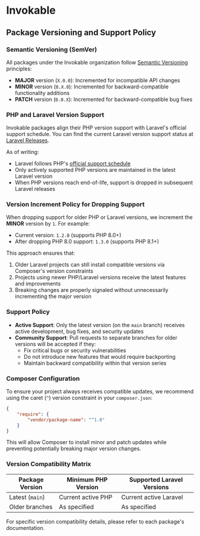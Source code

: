 # Invokable

## Package Versioning and Support Policy

### Semantic Versioning (SemVer)

All packages under the Invokable organization follow [Semantic Versioning](https://semver.org/) principles:

- **MAJOR** version (`X.0.0`): Incremented for incompatible API changes
- **MINOR** version (`0.X.0`): Incremented for backward-compatible functionality additions
- **PATCH** version (`0.0.X`): Incremented for backward-compatible bug fixes

### PHP and Laravel Version Support

Invokable packages align their PHP version support with Laravel's official support schedule. You can find the current Laravel version support status at [Laravel Releases](https://laravel.com/docs/releases).

As of writing:
- Laravel follows PHP's [official support schedule](https://www.php.net/supported-versions.php)
- Only actively supported PHP versions are maintained in the latest Laravel version
- When PHP versions reach end-of-life, support is dropped in subsequent Laravel releases

### Version Increment Policy for Dropping Support

When dropping support for older PHP or Laravel versions, we increment the **MINOR** version by `1`. For example:

- Current version: `1.2.0` (supports PHP 8.0+)
- After dropping PHP 8.0 support: `1.3.0` (supports PHP 8.1+)

This approach ensures that:
1. Older Laravel projects can still install compatible versions via Composer's version constraints
2. Projects using newer PHP/Laravel versions receive the latest features and improvements
3. Breaking changes are properly signaled without unnecessarily incrementing the major version

### Support Policy

- **Active Support**: Only the latest version (on the `main` branch) receives active development, bug fixes, and security updates
- **Community Support**: Pull requests to separate branches for older versions will be accepted if they:
  - Fix critical bugs or security vulnerabilities
  - Do not introduce new features that would require backporting
  - Maintain backward compatibility within that version series

### Composer Configuration

To ensure your project always receives compatible updates, we recommend using the caret (`^`) version constraint in your `composer.json`:

```json
{
    "require": {
        "vendor/package-name": "^1.0"
    }
}
```

This will allow Composer to install minor and patch updates while preventing potentially breaking major version changes.

### Version Compatibility Matrix

| Package Version | Minimum PHP Version | Supported Laravel Versions |
|-----------------|---------------------|----------------------------|
| Latest (`main`) | Current active PHP  | Current active Laravel     |
| Older branches  | As specified        | As specified               |

For specific version compatibility details, please refer to each package's documentation.
